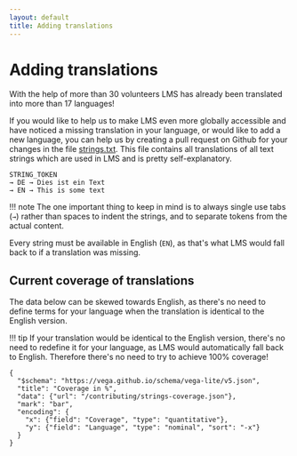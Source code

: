 ```yaml
---
layout: default
title: Adding translations
---
```


# Adding translations

With the help of more than 30 volunteers LMS has already been translated into more than 17 languages!

If you would like to help us to make LMS even more globally accessible and have noticed a missing translation in your language, or would like to add a new language, you can help us by creating a pull request on Github for your changes in the file [strings.txt](https://github.com/LMS-Community/slimserver/blob/HEAD/strings.txt). This file contains all translations of all text strings which are used in LMS and is pretty self-explanatory.

```
STRING_TOKEN
→ DE → Dies ist ein Text
→ EN → This is some text
```

!!! note
    The one important thing to keep in mind is to always single use tabs (`→`) rather than spaces to indent the strings, and to separate tokens from the actual content.

Every string must be available in English (`EN`), as that's what LMS would fall back to if a translation was missing.

## Current coverage of translations

The data below can be skewed towards English, as there's no need to define terms for your language when the translation is identical to the English version.

!!! tip
    If your translation would be identical to the English version, there's no need to redefine it for your language, as LMS would automatically fall back to English. Therefore there's no need to try to achieve 100% coverage!

```vegalite
{
  "$schema": "https://vega.github.io/schema/vega-lite/v5.json",
  "title": "Coverage in %",
  "data": {"url": "/contributing/strings-coverage.json"},
  "mark": "bar",
  "encoding": {
    "x": {"field": "Coverage", "type": "quantitative"},
    "y": {"field": "Language", "type": "nominal", "sort": "-x"}
  }
}
```
